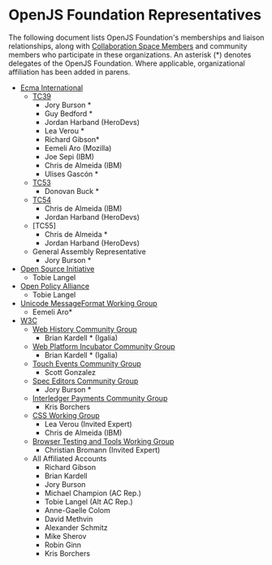 # OpenJS Foundation Representatives

The following document lists OpenJS Foundation's memberships and liaison relationships, along with [Collaboration Space Members] and community members who participate in these organizations. An asterisk (*) denotes delegates of the OpenJS Foundation. Where applicable, organizational affiliation has been added in parens.

* [Ecma International]
  * [TC39]
    * Jory Burson *
    * Guy Bedford *
    * Jordan Harband (HeroDevs)
    * Lea Verou *
    * Richard Gibson*
    * Eemeli Aro (Mozilla)
    * Joe Sepi (IBM)
    * Chris de Almeida (IBM)
    * Ulises Gascón *
  * [TC53]
    * Donovan Buck *
  * [TC54]
    * Chris de Almeida (IBM)
    * Jordan Harband (HeroDevs)
  * [TC55]
    * Chris de Almeida *
    * Jordan Harband (HeroDevs)
  * General Assembly Representative
    * Jory Burson *
* [Open Source Initiative]
  * Tobie Langel
* [Open Policy Alliance]
  * Tobie Langel
* [Unicode MessageFormat Working Group]
  * Eemeli Aro*
* [W3C]
  * [Web History Community Group]
    * Brian Kardell * (Igalia)
  * [Web Platform Incubator Community Group]
    * Brian Kardell * (Igalia)
  * [Touch Events Community Group]
    * Scott Gonzalez
  * [Spec Editors Community Group]
    * Jory Burson *
  * [Interledger Payments Community Group]
    * Kris Borchers
  * [CSS Working Group]
    * Lea Verou (Invited Expert)
    * Chris de Almeida (IBM)
  * [Browser Testing and Tools Working Group]
    * Christian Bromann (Invited Expert)
  * All Affiliated Accounts
    * Richard Gibson
    * Brian Kardell
    * Jory Burson
    * Michael Champion (AC Rep.)
    * Tobie Langel (Alt AC Rep.)
    * Anne-Gaelle Colom
    * David Methvin
    * Alexander Schmitz
    * Mike Sherov
    * Robin Ginn
    * Kris Borchers

[Collaboration Space Members]: https://github.com/openjs-foundation/standards#collaboration-space-members
[Ecma International]: https://www.ecma-international.org
[Open Source Initiative]: https://opensource.org/
[Open Policy Alliance]: https://opensource.org/programs/open-policy-alliance/
[TC39]: https://tc39.es/
[TC53]: https://www.ecma-international.org/technical-committees/tc53/
[TC54]: https://www.ecma-international.org/technical-committees/tc54/
[W3C]: https://www.w3.org/
[Unicode MessageFormat Working Group]: https://github.com/unicode-org/message-format-wg
[Interledger Payments Community Group]: https://www.w3.org/community/interledger/
[Web-interoperable Runtimes Community Group]: https://www.w3.org/community/wintercg/
[Touch Events Community Group]: https://www.w3.org/community/touchevents/
[Web History Community Group]: https://www.w3.org/community/webhistory/
[Web Platform Incubator Community Group]: https://www.w3.org/community/wicg/
[Spec Editors Community Group]: https://www.w3.org/community/speced-cg/
[CSS Working Group]: https://www.w3.org/groups/wg/css/
[Browser Testing and Tools Working Group]: https://www.w3.org/groups/wg/browser-tools-testing/
